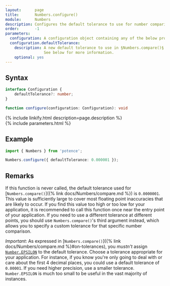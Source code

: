 ```yaml
---
layout:      page
title:       Numbers.configure()
module:      Numbers
description: Configures the default tolerance to use for number comparison.
order:       -1
parameters:
  configuration: A configuration object containing any of the below properties.
  configuration.defaultTolerance:
    description: A new default tolerance to use in §Numbers.compare()§.
                 See below for more information.
    optional: yes
---
```

## Syntax

```ts
interface Configuration {
    defaultTolerance?: number;
}

function configure(configuration: Configuration): void
```

<div class="description">{% include linkify.html description=page.description %}</div>
{% include parameters.html %}

## Example

```ts
import { Numbers } from 'potence';

Numbers.configure({ defaultTolerance: 0.000001 });
```

## Remarks

If this function is never called, the default tolerance used for
[`Numbers.compare()`]({% link docs/Numbers/compare.md %}) is `0.0000001`. This
value is sufficiently large to cover most floating point inaccuracies that are
likely to occur. If you find this value too high or too low for your
application, it is recommended to call this function once near the entry point
of your application. If you need to use a different tolerance at different
points, you should use `Numbers.compare()`'s third argument instead, which
allows you to specify a custom tolerance for that specific number comparison.

*Important*: As expressed in
[`Numbers.compare()`]({% link docs/Numbers/compare.md %}#on-tolerances),
you *mustn't* assign
[`Number.EPSILON`](https://developer.mozilla.org/en-US/docs/Web/JavaScript/Reference/Global_Objects/Number/EPSILON)
to the default tolerance. Choose a tolerance appropriate for your application.
For instance, if you know you're only going to deal with or care about the first
4 decimal places, you could use a default tolerance of `0.00001`. If you need
higher precision, use a smaller tolerance. `Number.EPSILON` is much too small to
be useful in the vast majority of instances.

